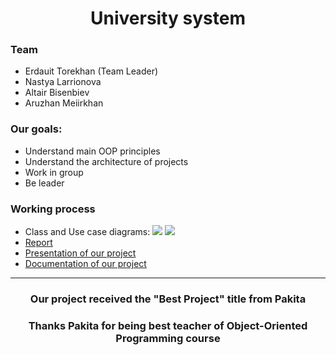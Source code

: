 <div id = "header", align = "center">
  <h1> University system </h1>
</div>

<div id = "header">
  <h3>    Team </h3>
  <ul>
    <li>Erdauit Torekhan (Team Leader)
    <li>Nastya Larrionova
    <li>Altair Bisenbiev
    <li>Aruzhan Meiirkhan
  </ul>
</div>

<div>
  <h3> Our goals: </h3>
  <ul>
    <li>Understand main OOP principles
    <li>Understand the architecture of projects
    <li>Work in group
    <li>Be leader
  </ul>
</div>

<div>
  <h3> Working process </h3>
  <ul>
    <li> Class and Use case diagrams:
      <img src = "https://github.com/Erdauit/OOP_final_University/blob/main/Diagrams/Class_Diagram_1.png">
      <img src = "https://github.com/Erdauit/OOP_final_University/blob/main/Diagrams/Use_Case_Diagram_1.png">
    <li> <a href = "https://github.com/Erdauit/OOP_final_University/blob/main/report.pdf"> Report </a>
    <li> <a href = "https://github.com/Erdauit/OOP_final_University/blob/main/presentation.pdf"> Presentation of our project </a>
    <li> <a href = "https://github.com/Erdauit/OOP_final_University/tree/main/Documentation">Documentation of our project</a>
  </ul>
</div>

<hr class="dashed">
  <div id = "header", align = "center">
    <h3>Our project received the "Best Project" title from Pakita</h3>
    <h3>Thanks Pakita for being best teacher of Object-Oriented Programming course </h3>
  </div>

